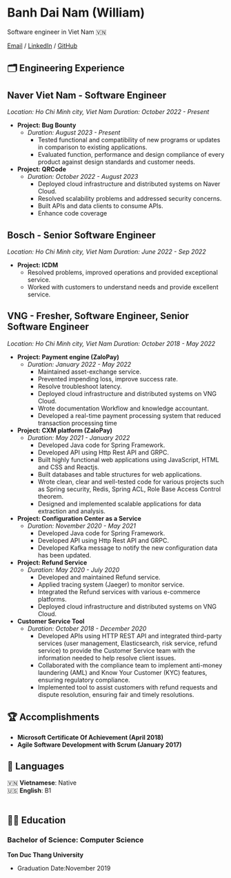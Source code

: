 # Banh Dai Nam (William)

Software engineer in Viet Nam 🇻🇳 <br>

[Email](mailto:banhdainam@gmail.com) / [LinkedIn](https://www.linkedin.com/in/dai-nam-banh-1a5992158/) / [GitHub](https://github.com/Rubynam/)

## 🗂️ Engineering Experience

## Naver Viet Nam - Software Engineer
*Location: Ho Chi Minh city, Viet Nam*
*Duration: October 2022 - Present*

- **Project: Bug Bounty**
  - *Duration: August 2023 - Present*
    - Tested functional and compatibility of new programs or updates in comparison to existing applications.
    - Evaluated function, performance and design compliance of every product against design standards and customer needs.
- **Project: QRCode**
  - *Duration: October 2022 - August 2023*
    - Deployed cloud infrastructure and distributed systems on Naver Cloud.
    - Resolved scalability problems and addressed security concerns.
    - Built APIs and data clients to consume APIs.
    - Enhance code coverage

## Bosch - Senior Software Engineer
*Location: Ho Chi Minh city, Viet Nam*
*Duration: June 2022 - Sep 2022*
- **Project: ICDM**
  - Resolved problems, improved operations and provided exceptional service.
  - Worked with customers to understand needs and provide excellent service.


## VNG - Fresher, Software Engineer, Senior Software Engineer
*Location: Ho Chi Minh city, Viet Nam*
*Duration: October 2018 - May 2022*

- **Project: Payment engine (ZaloPay)**
  - *Duration: January 2022 - May 2022*
    - Maintained asset-exchange service.
    - Prevented impending loss, improve success rate.
    - Resolve troubleshoot latency.
    - Deployed cloud infrastructure and distributed systems on VNG Cloud.
    - Wrote documentation Workflow and knowledge accountant.
    - Developed a real-time payment processing system that reduced transaction processing time
- **Project: CXM platform (ZaloPay)**
  - *Duration: May 2021 - January 2022*
    - Developed Java code for Spring Framework.
    - Developed API using Http Rest API and GRPC.
    - Built highly functional web applications using JavaScript, HTML and CSS and Reactjs.
    - Built databases and table structures for web applications.
    - Wrote clean, clear and well-tested code for various projects such as Spring security, Redis, Spring ACL, Role Base Access Control theorem.
    - Designed and implemented scalable applications for data extraction and analysis.
- **Project: Configuration Center as a Service**
  - *Duration: November 2020 - May 2021*
    - Developed Java code for Spring Framework.
    - Developed API using Http Rest API and GRPC.
    - Developed Kafka message to notify the new configuration data has been updated.
- **Project: Refund Service**  
  - *Duration: May 2020 - July 2020*
    - Developed and maintained Refund service.
    - Applied tracing system (Jaeger) to monitor service.
    - Integrated the Refund services with various e-commerce platforms.
    - Deployed cloud infrastructure and distributed systems on VNG Cloud.
- **Customer Service Tool**
  - *Duration: October 2018 - December 2020*
    - Developed APIs using HTTP REST API and integrated third-party services (user management, Elasticsearch, risk service, refund service) to provide the Customer Service team with the information needed to help resolve client issues.
    - Collaborated with the compliance team to implement anti-money laundering (AML) and Know Your Customer (KYC) features, ensuring regulatory compliance.
    - Implemented tool to assist customers with refund requests and dispute resolution, ensuring fair and timely resolutions.

## 🏆 Accomplishments
- **Microsoft Certificate Of Achievement (April 2018)**
- **Agile Software Development with Scrum (January 2017)**


## 💬 Languages


🇻🇳 **Vietnamese**: Native <br>
🇺🇸 **English**: B1
<br><br>

## 🤵‍♂️ Education
### Bachelor of Science: Computer Science
**Ton Duc Thang University**
* Graduation Date:November 2019
